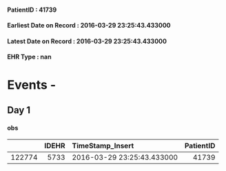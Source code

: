 
#### PatientID : 41739
#### Earliest Date on Record : 2016-03-29 23:25:43.433000
#### Latest Date on Record : 2016-03-29 23:25:43.433000
#### EHR Type : nan

# Events - 

## Day 1

#### obs
|        |   IDEHR | TimeStamp_Insert           |   PatientID |
|-------:|--------:|:---------------------------|------------:|
| 122774 |    5733 | 2016-03-29 23:25:43.433000 |       41739 |


